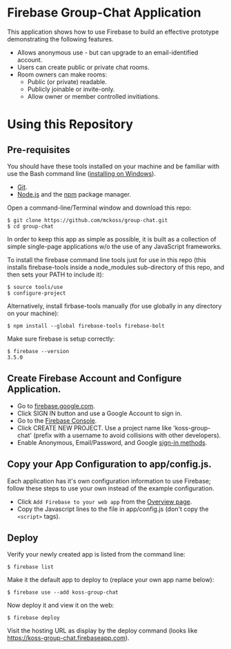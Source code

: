 # Firebase Group-Chat Application

This application shows how to use Firebase to build an effective prototype
demonstrating the following features.

- Allows anonymous use - but can upgrade to an email-identified account.
- Users can create public or private chat rooms.
- Room owners can make rooms:
  - Public (or private) readable.
  - Publicly joinable or invite-only.
  - Allow owner or member controlled invitiations.

# Using this Repository

## Pre-requisites

You should have these tools installed on your machine and be familiar with use
the Bash command line
([installing on Windows](http://www.windowscentral.com/how-install-bash-shell-command-line-windows-10)).

- [Git](https://git-scm.com/).
- [Node.js](https://nodejs.org/) and the [npm](npm) package manager.

Open a command-line/Terminal window and download this repo:

```
$ git clone https://github.com/mckoss/group-chat.git
$ cd group-chat
```

In order to keep this app as simple as possible, it is built as a collection of
simple single-page applications w/o the use of any JavaScript frameworks.

To install the firebase command line tools just for use in this repo (this
installs firebase-tools inside a node_modules sub-directory of this repo, and
then sets your PATH to include it):

```
$ source tools/use
$ configure-project
```

Alternatively, install firbase-tools manually (for use globally in any
directory on your machine):

```
$ npm install --global firebase-tools firebase-bolt
```

Make sure firebase is setup correctly:

```
$ firebase --version
3.5.0
```

## Create Firebase Account and Configure Application.

- Go to [firebase.google.com](https://firebase.google.com).
- Click SIGN IN button and use a Google Account to sign in.
- Go to the [Firebase Console](https://console.firebase.google.com).
- Click CREATE NEW PROJECT.  Use a project name like 'koss-group-chat'
  (prefix with a username to avoid collisions with other developers).
- Enable Anonymous, Email/Password, and Google
  [sign-in methods](https://console.firebase.google.com/project/_/authentication/providers).

## Copy your App Configuration to app/config.js.

Each application has it's own configuration information to use Firebase; follow
these steps to use your own instead of the example configuration.

- Click `Add Firebase to your web app` from the
  [Overview page](https://console.firebase.google.com/project/_/overview).
- Copy the Javascript lines to the file in app/config.js (don't copy the `<script>`
  tags).

## Deploy

Verify your newly created app is listed from the command line:

```
$ firebase list
```

Make it the default app to deploy to (replace your own app name below):

```
$ firebase use --add koss-group-chat
```

Now deploy it and view it on the web:

```
$ firebase deploy
```

Visit the hosting URL as display by the deploy command (looks like
https://koss-group-chat.firebaseapp.com).
